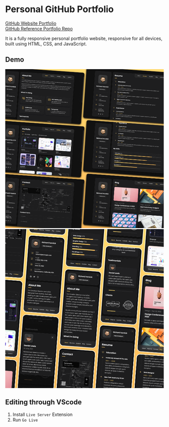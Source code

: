# Personal GitHub Portfolio

[GitHub Website Portfolio](https://neural-sorcerer.github.io/)<br>
[GitHub Reference Portfolio Repo](https://github.com/codewithsadee/vcard-personal-portfolio)


It is a fully responsive personal portfolio website, responsive for all devices, built using HTML, CSS, and JavaScript.

## Demo

![vCard Desktop Demo](./assets/images/source/desktop.png "Desktop Demo")
![vCard Mobile Demo](./assets/images/source/mobile.png "Mobile Demo")

## Editing through VScode
1. Install ``Live Server`` Extension
2. Run ``Go Live``